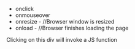  - onclick
 - onmouseover
 - onresize - //Browser window is resized
 - onload - //Browser finishes loading the page
 
 <div onclick = "message()"> Clicking on this div will invoke a JS function </div>
 